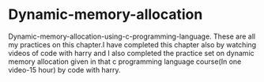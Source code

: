 # Dynamic-memory-allocation
Dynamic-memory-allocation-using-c-programming-language.
These are all my practices on this chapter.I have completed this chapter also by watching videos of code with harry and I also completed the practice set on dynamic memory allocation given in that c programming language course(In one video-15 hour) by code with harry.
